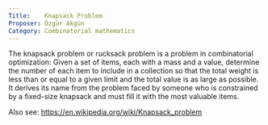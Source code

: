 ```yaml
---
Title:    Knapsack Problem
Proposer: Özgür Akgün
Category: Combinatorial mathematics
---
```


The knapsack problem or rucksack problem is a problem in combinatorial optimization: Given a set of items, each with a mass and a value, determine the number of each item to include in a collection so that the total weight is less than or equal to a given limit and the total value is as large as possible. It derives its name from the problem faced by someone who is constrained by a fixed-size knapsack and must fill it with the most valuable items.

Also see: https://en.wikipedia.org/wiki/Knapsack_problem
